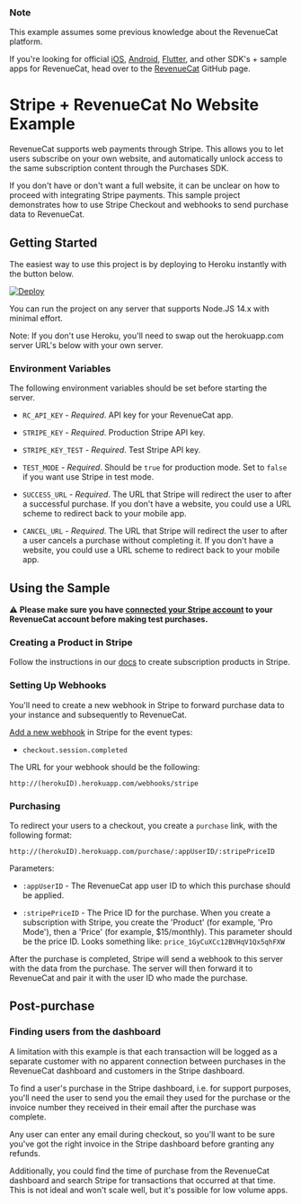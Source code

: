 ### Note

This example assumes some previous knowledge about the RevenueCat platform. 

If you're looking for official [iOS](https://github.com/RevenueCat/purchases-ios), [Android](https://github.com/RevenueCat/purchases-android), [Flutter](https://github.com/RevenueCat/purchases-flutter), and other SDK's + sample apps for RevenueCat, head over to the [RevenueCat](https://github.com/RevenueCat) GitHub page.

# Stripe + RevenueCat No Website Example

RevenueCat supports web payments through Stripe. This allows you to let users subscribe on your own website, and automatically unlock access to the same subscription content through the Purchases SDK.

If you don't have or don't want a full website, it can be unclear on how to proceed with integrating Stripe payments. This sample project demonstrates how to use Stripe Checkout and webhooks to send purchase data to RevenueCat.

## Getting Started

The easiest way to use this project is by deploying to Heroku instantly with the button below.

[![Deploy](https://www.herokucdn.com/deploy/button.svg)](https://heroku.com/deploy?template=https://github.com/RevenueCat-Samples/stripe-no-website-example)

You can run the project on any server that supports Node.JS 14.x with minimal effort. 

Note: If you don't use Heroku, you'll need to swap out the herokuapp.com server URL's below with your own server.

### Environment Variables

The following environment variables should be set before starting the server.

- `RC_API_KEY` - *Required*. API key for your RevenueCat app.

- `STRIPE_KEY` - *Required*. Production Stripe API key.

- `STRIPE_KEY_TEST` - *Required*. Test Stripe API key.

- `TEST_MODE` - *Required*. Should be `true` for production mode. Set to `false` if you want use Stripe in test mode.

- `SUCCESS_URL` - *Required*. The URL that Stripe will redirect the user to after a successful purchase. If you don't have a website, you could use a URL scheme to redirect back to your mobile app.

- `CANCEL_URL` - *Required*. The URL that Stripe will redirect the user to after a user cancels a purchase without completing it. If you don't have a website, you could use a URL scheme to redirect back to your mobile app.

## Using the Sample

⚠️ **Please make sure you have [connected your Stripe account](https://docs.revenuecat.com/docs/stripe#1-connect-with-stripe) to your RevenueCat account before making test purchases.**

### Creating a Product in Stripe

Follow the instructions in our [docs](https://docs.revenuecat.com/docs/stripe-products) to create subscription products in Stripe.

### Setting Up Webhooks

You'll need to create a new webhook in Stripe to forward purchase data to your instance and subsequently to RevenueCat.

[Add a new webhook](https://dashboard.stripe.com/test/webhooks) in Stripe for the event types:

- `checkout.session.completed`

The URL for your webhook should be the following:

`http://(herokuID).herokuapp.com/webhooks/stripe`


### Purchasing

To redirect your users to a checkout, you create a `purchase` link, with the following format:

`http://(herokuID).herokuapp.com/purchase/:appUserID/:stripePriceID`

Parameters:

- `:appUserID` - The RevenueCat app user ID to which this purchase should be applied.

- `:stripePriceID` - The Price ID for the purchase. When you create a subscription with Stripe, you create the 'Product' (for example, 'Pro Mode'), then a 'Price' (for example, $15/monthly). This parameter should be the price ID. Looks something like: `price_1GyCuXCc12BVHqV1Qx5qhFXW`

After the purchase is completed, Stripe will send a webhook to this server with the data from the purchase. The server will then forward it to RevenueCat and pair it with the user ID who made the purchase.

## Post-purchase

### Finding users from the dashboard

A limitation with this example is that each transaction will be logged as a separate customer with no apparent connection between purchases in the RevenueCat dashboard and customers in the Stripe dashboard. 

To find a user's purchase in the Stripe dashboard, i.e. for support purposes, you'll need the user to send you the email they used for the purchase or the invoice number they received in their email after the purchase was complete. 

Any user can enter any email during checkout, so you'll want to be sure you've got the right invoice in the Stripe dashboard before granting any refunds.

Additionally, you could find the time of purchase from the RevenueCat dashboard and search Stripe for transactions that occurred at that time. This is not ideal and won't scale well, but it's possible for low volume apps.

